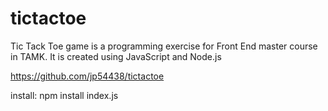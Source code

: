 # tictactoe
Tic Tack Toe game is a programming exercise for Front End master course in TAMK. 
It is created using JavaScript and Node.js

https://github.com/jp54438/tictactoe

install: npm install index.js